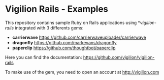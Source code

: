 # Vigilion Rails - Examples

This repository contains sample Ruby on Rails applications
using **vigilion-rails* integrated with 3 differents gems:
* **carrierwave** https://github.com/carrierwaveuploader/carrierwave
* **dragonfly** https://github.com/markevans/dragonfly
* **paperclip** https://github.com/thoughtbot/paperclip

Here you can find the documentation:
https://github.com/vigilion/vigilion-rails

To make use of the gem, you need to open an account at
http://vigilion.com
